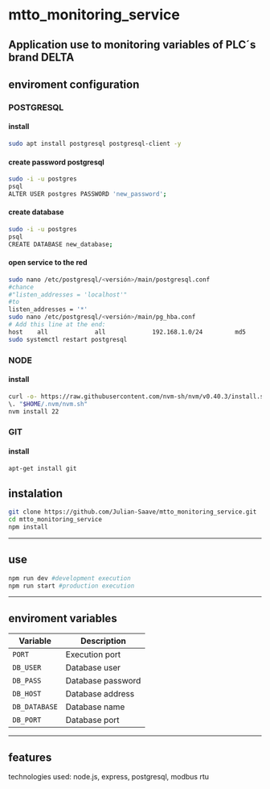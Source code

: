 # mtto_monitoring_service
Application use to monitoring variables of PLC´s brand DELTA
--- 
## enviroment configuration

### POSTGRESQL
#### install
```bash
sudo apt install postgresql postgresql-client -y
```
#### create password postgresql
```bash
sudo -i -u postgres
psql
ALTER USER postgres PASSWORD 'new_password';
```
#### create database
```bash
sudo -i -u postgres
psql
CREATE DATABASE new_database;
```
#### open service to the red
```bash
sudo nano /etc/postgresql/<versión>/main/postgresql.conf
#chance 
#"listen_addresses = 'localhost'" 
#to 
listen_addresses = '*'
sudo nano /etc/postgresql/<versión>/main/pg_hba.conf
# Add this line at the end:
host    all             all             192.168.1.0/24         md5
sudo systemctl restart postgresql
```
### NODE
#### install   
```bash
curl -o- https://raw.githubusercontent.com/nvm-sh/nvm/v0.40.3/install.sh | bash
\. "$HOME/.nvm/nvm.sh"
nvm install 22
```
### GIT
#### install
```bash
apt-get install git
```

## instalation

```bash
git clone https://github.com/Julian-Saave/mtto_monitoring_service.git
cd mtto_monitoring_service
npm install
```
---

## use

```bash
npm run dev #development execution
npm run start #production execution
```
---

## enviroment variables

| Variable      | Description       |
| ------------- | ----------------- |
| `PORT`        | Execution port    |
| `DB_USER`     | Database user     |
| `DB_PASS`     | Database password |
| `DB_HOST`     | Database address  |
| `DB_DATABASE` | Database name     |
| `DB_PORT`     | Database port     |
---

## features
technologies used: node.js, express, postgresql, modbus rtu
